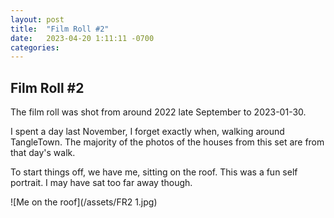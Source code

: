 ```yaml
---
layout: post
title:  "Film Roll #2"
date:   2023-04-20 1:11:11 -0700
categories: 
---
```

## Film Roll #2
The film roll was shot from around 2022 late September to 2023-01-30.

I spent a day last November, I forget exactly when, walking around TangleTown. The majority of the photos of the houses from this set are from that day's walk. 

To start things off, we have me, sitting on the roof. This was a fun self portrait. I may have sat too far away though. 

![Me on the roof](/assets/FR2 1.jpg)


